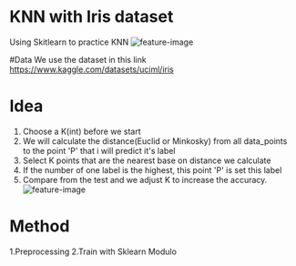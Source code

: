# KNN with Iris dataset
Using Skitlearn to practice KNN
![feature-image](https://s3.amazonaws.com/assets.datacamp.com/blog_assets/Machine+Learning+R/iris-machinelearning.png)

#Data
We use the dataset in this link https://www.kaggle.com/datasets/uciml/iris

# Idea
1. Choose a K(int) before we start
2. We will calculate the distance(Euclid or Minkosky) from all data_points to the point 'P' that i will predict it's label
3. Select K points that are the nearest base on distance we calculate
4. If the number of one label is the highest, this point 'P' is set this label
5. Compare from the test and we adjust K to increase the accuracy.
![feature-image](https://media.licdn.com/dms/image/C5112AQFY4bX3Y7jcHA/article-cover_image-shrink_600_2000/0/1565431496642?e=2147483647&v=beta&t=N2zhB7OhvdTrebqNkY2lxMaPHqPYpA4r3nj88msI-e0)


# Method
1.Preprocessing
2.Train with Sklearn Modulo

